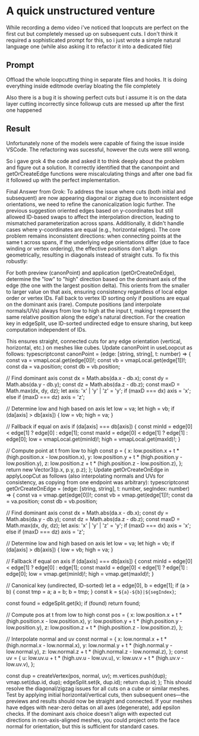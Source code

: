 # A quick unstructured venture
While recording a demo video i've noticed that loopcuts are perfect on the first cut but completely messed up on subsequent cuts. I don't think it required a sophisticated prompt for this, so i just wrote a simple natural language one (while also asking it to refactor it into a dedicated file)

## Prompt
Offload the whole loopcutting thing in separate files and hooks. It is doing everything inside editmode overlay bloating the file completely

Also there is a bug it is showing perfect cuts but i assume it is on the data layer cutting incorrectly since followup cuts are messed up after the first one happened

## Result
Unfortunately none of the models were capable of fixing the issue inside VSCode. The refactoring was sucessful, however the cuts were still wrong.

So i gave grok 4 the code and asked it to think deeply about the problem and figure out a solution. It correctly identified that the canonpoint and getOrCreateEdge functions were miscalculating things and after one bad fix it followed up with the perfect implementation.

Final Answer from Grok:
To address the issue where cuts (both initial and subsequent) are now appearing diagonal or zigzag due to inconsistent edge orientations, we need to refine the canonicalization logic further. The previous suggestion oriented edges based on y-coordinates but still allowed ID-based swaps to affect the interpolation direction, leading to mismatched parameterization across spans. Additionally, it didn't handle cases where y-coordinates are equal (e.g., horizontal edges).
The core problem remains inconsistent directions: when connecting points at the same t across spans, if the underlying edge orientations differ (due to face winding or vertex ordering), the effective positions don't align geometrically, resulting in diagonals instead of straight cuts.
To fix this robustly:

For both preview (canonPoint) and application (getOrCreateOnEdge), determine the "low" to "high" direction based on the dominant axis of the edge (the one with the largest position delta). This orients from the smaller to larger value on that axis, ensuring consistency regardless of local edge order or vertex IDs.
Fall back to vertex ID sorting only if positions are equal on the dominant axis (rare).
Compute positions (and interpolate normals/UVs) always from low to high at the input t, making t represent the same relative position along the edge's natural direction.
For the creation key in edgeSplit, use ID-sorted undirected edge to ensure sharing, but keep computation independent of IDs.

This ensures straight, connected cuts for any edge orientation (vertical, horizontal, etc.) on meshes like cubes.
Update canonPoint in useLoopcut as follows:
typescriptconst canonPoint = (edge: [string, string], t: number) => {
  const va = vmapLocal.get(edge[0])!;
  const vb = vmapLocal.get(edge[1])!;
  const da = va.position;
  const db = vb.position;

  // Find dominant axis
  const dx = Math.abs(da.x - db.x);
  const dy = Math.abs(da.y - db.y);
  const dz = Math.abs(da.z - db.z);
  const maxD = Math.max(dx, dy, dz);
  let axis: 'x' | 'y' | 'z' = 'y';
  if (maxD === dx) axis = 'x';
  else if (maxD === dz) axis = 'z';

  // Determine low and high based on axis
  let low = va;
  let high = vb;
  if (da[axis] > db[axis]) {
    low = vb;
    high = va;
  }

  // Fallback if equal on axis
  if (da[axis] === db[axis]) {
    const minId = edge[0] < edge[1] ? edge[0] : edge[1];
    const maxId = edge[0] < edge[1] ? edge[1] : edge[0];
    low = vmapLocal.get(minId)!;
    high = vmapLocal.get(maxId)!;
  }

  // Compute point at t from low to high
  const p = {
    x: low.position.x + t * (high.position.x - low.position.x),
    y: low.position.y + t * (high.position.y - low.position.y),
    z: low.position.z + t * (high.position.z - low.position.z),
  };
  return new Vector3(p.x, p.y, p.z);
};
Update getOrCreateOnEdge in applyLoopCut as follows (also interpolating normals and UVs for consistency, as copying from one endpoint was arbitrary):
typescriptconst getOrCreateOnEdge = (edge: [string, string], t: number, segIndex: number) => {
  const va = vmap.get(edge[0])!;
  const vb = vmap.get(edge[1])!;
  const da = va.position;
  const db = vb.position;

  // Find dominant axis
  const dx = Math.abs(da.x - db.x);
  const dy = Math.abs(da.y - db.y);
  const dz = Math.abs(da.z - db.z);
  const maxD = Math.max(dx, dy, dz);
  let axis: 'x' | 'y' | 'z' = 'y';
  if (maxD === dx) axis = 'x';
  else if (maxD === dz) axis = 'z';

  // Determine low and high based on axis
  let low = va;
  let high = vb;
  if (da[axis] > db[axis]) {
    low = vb;
    high = va;
  }

  // Fallback if equal on axis
  if (da[axis] === db[axis]) {
    const minId = edge[0] < edge[1] ? edge[0] : edge[1];
    const maxId = edge[0] < edge[1] ? edge[1] : edge[0];
    low = vmap.get(minId)!;
    high = vmap.get(maxId)!;
  }

  // Canonical key (undirected, ID-sorted)
  let a = edge[0], b = edge[1];
  if (a > b) { const tmp = a; a = b; b = tmp; }
  const k = `${a}-${b}|${segIndex}`;

  const found = edgeSplit.get(k);
  if (found) return found;

  // Compute pos at t from low to high
  const pos = {
    x: low.position.x + t * (high.position.x - low.position.x),
    y: low.position.y + t * (high.position.y - low.position.y),
    z: low.position.z + t * (high.position.z - low.position.z),
  };

  // Interpolate normal and uv
  const normal = {
    x: low.normal.x + t * (high.normal.x - low.normal.x),
    y: low.normal.y + t * (high.normal.y - low.normal.y),
    z: low.normal.z + t * (high.normal.z - low.normal.z),
  };
  const uv = {
    u: low.uv.u + t * (high.uv.u - low.uv.u),
    v: low.uv.v + t * (high.uv.v - low.uv.v),
  };

  const dup = createVertex(pos, normal, uv);
  m.vertices.push(dup);
  vmap.set(dup.id, dup);
  edgeSplit.set(k, dup.id);
  return dup.id;
};
This should resolve the diagonal/zigzag issues for all cuts on a cube or similar meshes. Test by applying initial horizontal/vertical cuts, then subsequent ones—the previews and results should now be straight and connected. If your meshes have edges with near-zero deltas on all axes (degenerate), add epsilon checks. If the dominant axis choice doesn't align with expected cut directions in non-axis-aligned meshes, you could project onto the face normal for orientation, but this is sufficient for standard cases.